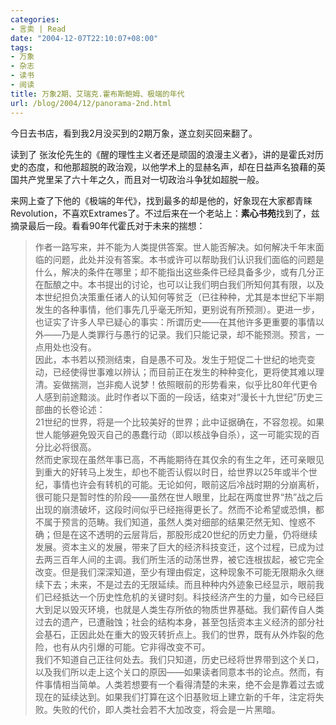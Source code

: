 ```yaml
---
categories:
- 言卖 | Read
date: "2004-12-07T22:10:07+08:00"
tags:
- 万象
- 杂志
- 读书
- 阅读
title: 万象2期、艾瑞克.霍布斯鲍姆、极端的年代
url: /blog/2004/12/panorama-2nd.html
---
```

今日去书店，看到我2月没买到的2期万象，遂立刻买回来翻了。

读到了 张汝伦先生的《醒的理性主义者还是顽固的浪漫主义者》，讲的是霍氏对历史的态度，和他那超脱的政治观，以他学术上的显赫名声，却在日益声名狼藉的英国共产党里呆了六十年之久，而且对一切政治斗争犹如超脱一般。

来网上查了下他的《极端的年代》，找到最多的却是他的，好象现在大家都青睐Revolution，不喜欢Extrames了。不过后来在一个老站上：**素心书苑**找到了，兹摘录最后一段。看看90年代霍氏对于未来的揣想：

<!--more-->

> 作者一路写来，并不能为人类提供答案。世人能否解决。如何解决千年末面临的问题，此处并没有答案。本书或许可以帮助我们认识我们面临的问题是什么，解决的条件在哪里；却不能指出这些条件已经具备多少，或有几分正在酝酿之中。本书提出的讨论，也可以让我们明白我们所知何其有限，以及本世纪担负决策重任诸人的认知何等贫乏（已往种种，尤其是本世纪下半期发生的各种事情，他们事先几乎毫无所知，更别说有所预测）。更进一步，也证实了许多人早已疑心的事实：所谓历史——在其他许多更重要的事情以外——乃是人类罪行与愚行的记录。我们只能记录，却不能预测。预言，一点用处也没有。  
> 因此，本书若以预测结束，自是愚不可及。发生于短促二十世纪的地壳变动，已经使得世事难以辨认；而目前正在发生的种种变化，更将使其难以理清。妄做揣测，岂非痴人说梦！依照眼前的形势看来，似乎比80年代更令人感到前途黯淡。此时作者以下面的一段话，结束对“漫长十九世纪”历史三部曲的长卷论述：  
> 21世纪的世界，将是一个比较美好的世界；此中证据确在，不容忽视。如果世人能够避免毁灭自己的愚蠢行动（即以核战争自杀），这一可能实现的百分比必将很高。  
> 然而史家现在虽然年事已高，不再能期待在其仅余的有生之年，还可亲眼见到重大的好转马上发生，却也不能否认假以时日，给世界以25年或半个世纪，事情也许会有转机的可能。无论如何，眼前这后冷战时期的分崩离析，很可能只是暂时性的阶段——虽然在世人眼里，比起在两度世界“热”战之后出现的崩溃破坏，这段时间似乎已经拖得更长了。然而不论希望或恐惧，都不属于预言的范畴。我们知道，虽然人类对细部的结果茫然无知、惶惑不确；但是在这不透明的云层背后，那股形成20世纪的历史力量，仍将继续发展。资本主义的发展，带来了巨大的经济科技变迁，这个过程，已成为过去两三百年人间的主调。我们所生活的动荡世界，被它连根拔起，被它完全改变。但是我们深深知道，至少有理由假定，这种现象不可能无限期永久继续下去；未来，不是过去的无限延续。而且种种内外迹象已经显示，眼前我们已经抵达一个历史性危机的关键时刻。科技经济产生的力量，如今已经巨大到足以毁灭环境，也就是人类生存所依的物质世界基础。我们薪传自人类过去的遗产，已遭融蚀；社会的结构本身，甚至包括资本主义经济的部分社会基石，正因此处在重大的毁灭转折点上。我们的世界，既有从外炸裂的危险，也有从内引爆的可能。它非得改变不可。  
> 我们不知道自己正往何处去。我们只知道，历史已经将世界带到这个关口，以及我们所以走上这个关口的原因——如果读者同意本书的论点。然而，有件事情相当简单。人类若想要有一个看得清楚的未来，绝不会是靠着过去或现在的延续达到。如果我们打算在这个旧基败垣上建立新的千年，注定将失败。失败的代价，即人类社会若不大加改变，将会是一片黑暗。
